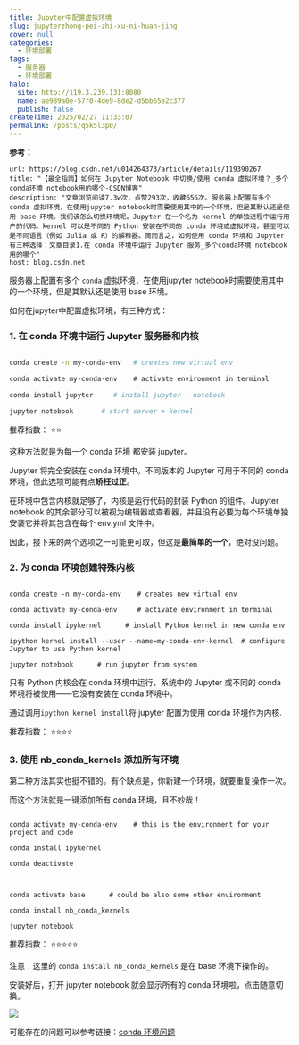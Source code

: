 ```yaml
---
title: Jupyter中配置虚拟环境
slug: jupyterzhong-pei-zhi-xu-ni-huan-jing
cover: null
categories:
  - 环境部署
tags:
  - 服务器
  - 环境部署
halo:
  site: http://119.3.239.131:8080
  name: ae989a0e-57f0-4de9-8de2-d5bb65e2c377
  publish: false
createTime: 2025/02/27 11:33:07
permalink: /posts/q5k5l3p0/
---
```

  

**参考：**

```cardlink
url: https://blog.csdn.net/u014264373/article/details/119390267
title: "【最全指南】如何在 Jupyter Notebook 中切换/使用 conda 虚拟环境？_多个conda环境 notebook用的哪个-CSDN博客"
description: "文章浏览阅读7.3w次，点赞293次，收藏656次。服务器上配置有多个 conda 虚拟环境，在使用jupyter notebook时需要使用其中的一个环境，但是其默认还是使用 base 环境。我们该怎么切换环境呢。Jupyter 在一个名为 kernel 的单独进程中运行用户的代码。kernel 可以是不同的 Python 安装在不同的 conda 环境或虚拟环境，甚至可以是不同语言（例如 Julia 或 R）的解释器。简而言之，如何使用 conda 环境和 Jupyter 有三种选择：文章目录1.在 conda 环境中运行 Jupyter 服务_多个conda环境 notebook用的哪个"
host: blog.csdn.net
```


  

服务器上配置有多个 `conda` 虚拟环境，在使用jupyter notebook时需要使用其中的一个环境，但是其默认还是使用 base 环境。

如何在jupyter中配置虚拟环境，有三种方式：

### 1. 在 conda 环境中运行 Jupyter 服务器和内核

  

```bash

conda create -n my-conda-env   # creates new virtual env

conda activate my-conda-env    # activate environment in terminal

conda install jupyter     # install jupyter + notebook

jupyter notebook       # start server + kernel

```

  

推荐指数： ⭐️⭐️

  

这种方法就是为每一个 conda 环境 都安装 jupyter。

  

Jupyter 将完全安装在 conda 环境中。不同版本的 Jupyter 可用于不同的 conda 环境，但此选项可能有点**矫枉过正**。

  

在环境中包含内核就足够了，内核是运行代码的封装 Python 的组件。Jupyter notebook 的其余部分可以被视为编辑器或查看器，并且没有必要为每个环境单独安装它并将其包含在每个 env.yml 文件中。

  

因此，接下来的两个选项之一可能更可取，但这是**最简单的一个**，绝对没问题。

  

### 2. 为 conda 环境创建特殊内核

  

```

conda create -n my-conda-env    # creates new virtual env

conda activate my-conda-env     # activate environment in terminal

conda install ipykernel      # install Python kernel in new conda env

ipython kernel install --user --name=my-conda-env-kernel  # configure Jupyter to use Python kernel

jupyter notebook      # run jupyter from system

```

  

只有 Python 内核会在 conda 环境中运行，系统中的 Jupyter 或不同的 conda 环境将被使用——它没有安装在 conda 环境中。

  

通过调用`ipython kernel install`将 jupyter 配置为使用 conda 环境作为内核.

  

推荐指数： ⭐️⭐️⭐️⭐️

  

### 3. 使用 nb\_conda\_kernels 添加所有环境

  

第二种方法其实也挺不错的。有个缺点是，你新建一个环境，就要重复操作一次。

  

而这个方法就是一键添加所有 conda 环境，且不妙哉！

  

```

conda activate my-conda-env    # this is the environment for your project and code

conda install ipykernel

conda deactivate

  

conda activate base      # could be also some other environment

conda install nb_conda_kernels

jupyter notebook

```

  

推荐指数： ⭐️⭐️⭐️⭐️⭐️

  

注意：这里的 `conda install nb_conda_kernels` 是在 base 环境下操作的。

  

安装好后，打开 jupyter notebook 就会显示所有的 conda 环境啦，点击随意切换。  

![](https://i-blog.csdnimg.cn/blog_migrate/0cb8e1bd220e631c2aba343d176fdc8e.png)

  

可能存在的问题可以参考链接：[conda 环境问题](https://stackoverflow.com/questions/58068818/how-to-use-jupyter-notebooks-in-a-conda-environment/58068850#58068850 "conda 环境问题")